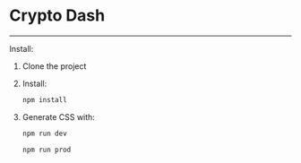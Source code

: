 # Crypto Dash

---

Install:

1. Clone the project
2. Install:

    ```bash
    npm install
    ```

3. Generate CSS with:

    ```bash
    npm run dev
    ```

    ```bash
    npm run prod
    ```
